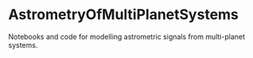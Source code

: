 # AstrometryOfMultiPlanetSystems
Notebooks and code for modelling astrometric signals from multi-planet systems.
